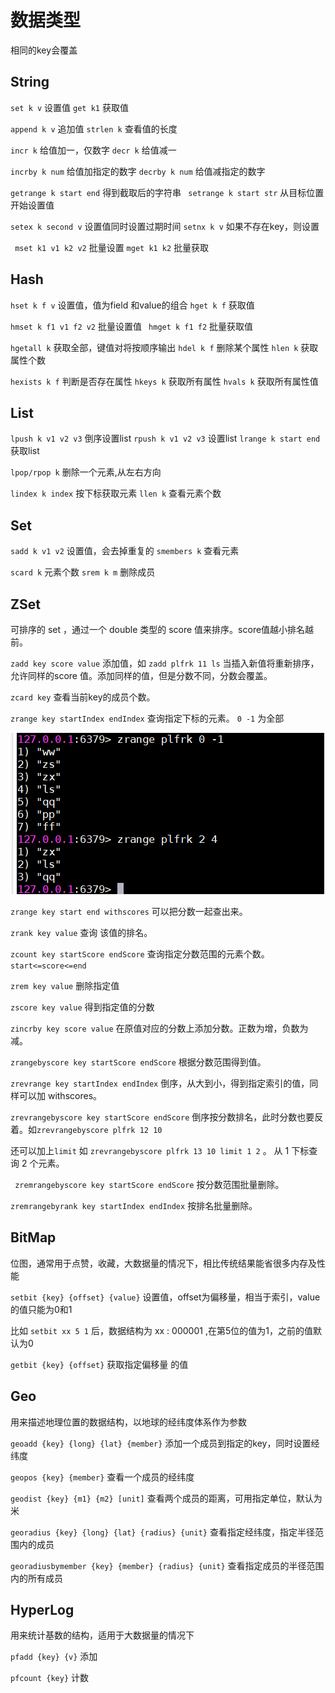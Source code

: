 # 数据类型

相同的key会覆盖

## String

`set k v` 设置值    `get k1` 获取值

`append k v` 追加值   `strlen k` 查看值的长度

`incr k` 给值加一，仅数字   `decr k`  给值减一

`incrby k num` 给值加指定的数字  `decrby k num` 给值减指定的数字

`getrange k start end` 得到截取后的字符串   ` setrange k start str` 从目标位置开始设置值

`setex k second v` 设置值同时设置过期时间  `setnx k v` 如果不存在key，则设置

` mset k1 v1 k2 v2` 批量设置    `mget k1 k2` 批量获取

## Hash

`hset k f v`  设置值，值为field 和value的组合  `hget k f` 获取值

`hmset k f1 v1 f2 v2` 批量设置值      ` hmget k f1 f2` 批量获取值

`hgetall k` 获取全部，键值对将按顺序输出       `hdel k f` 删除某个属性  `hlen k` 获取属性个数

`hexists k f` 判断是否存在属性     `hkeys k` 获取所有属性  `hvals k` 获取所有属性值

## List

`lpush k v1 v2 v3` 倒序设置list    `rpush k v1 v2 v3` 设置list  `lrange k start end` 获取list

`lpop/rpop k`  删除一个元素,从左右方向          

`lindex k index` 按下标获取元素  `llen k` 查看元素个数

## Set

`sadd k v1 v2` 设置值，会去掉重复的      `smembers k` 查看元素  

`scard k` 元素个数       `srem k m` 删除成员

## ZSet

可排序的 set ，通过一个 double 类型的 score 值来排序。score值越小排名越前。

`zadd key score value` 添加值，如 `zadd plfrk 11 ls` 当插入新值将重新排序，允许同样的score 值。添加同样的值，但是分数不同，分数会覆盖。

`zcard key` 查看当前key的成员个数。

`zrange key startIndex endIndex` 查询指定下标的元素。 `0 -1` 为全部

![](img/r1.png)

  `zrange key start end withscores` 可以把分数一起查出来。

`zrank key value` 查询 该值的排名。

`zcount key startScore endScore` 查询指定分数范围的元素个数。`start<=score<=end`

`zrem key value` 删除指定值

`zscore key value` 得到指定值的分数

`zincrby key score value` 在原值对应的分数上添加分数。正数为增，负数为减。

`zrangebyscore key startScore endScore` 根据分数范围得到值。

`zrevrange key startIndex endIndex`  倒序，从大到小，得到指定索引的值，同样可以加 withscores。

`zrevrangebyscore key startScore endScore` 倒序按分数排名，此时分数也要反着。如`zrevrangebyscore plfrk 12 10`

还可以加上`limit` 如 `zrevrangebyscore plfrk 13 10 limit 1 2` 。 从 1 下标查询 2 个元素。

` zremrangebyscore key startScore endScore` 按分数范围批量删除。

` zremrangebyrank key startIndex endIndex ` 按排名批量删除。

## BitMap

位图，通常用于点赞，收藏，大数据量的情况下，相比传统结果能省很多内存及性能

`setbit {key} {offset} {value}`  设置值，offset为偏移量，相当于索引，value的值只能为0和1

比如 `setbit xx 5 1`  后，数据结构为 xx : 000001 ,在第5位的值为1，之前的值默认为0

`getbit {key} {offset}` 获取指定偏移量 的值

## Geo

用来描述地理位置的数据结构，以地球的经纬度体系作为参数

`geoadd {key} {long} {lat} {member}` 添加一个成员到指定的key，同时设置经纬度

`geopos {key} {member}` 查看一个成员的经纬度

`geodist {key} {m1} {m2} [unit]` 查看两个成员的距离，可用指定单位，默认为米

`georadius {key} {long} {lat} {radius} {unit}` 查看指定经纬度，指定半径范围内的成员

`georadiusbymember {key} {member} {radius} {unit}` 查看指定成员的半径范围内的所有成员

## HyperLog

用来统计基数的结构，适用于大数据量的情况下

`pfadd {key} {v}` 添加

`pfcount {key}` 计数